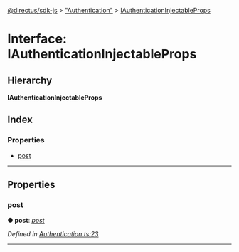 [@directus/sdk-js](../README.md) > ["Authentication"](../modules/_authentication_.md) > [IAuthenticationInjectableProps](../interfaces/_authentication_.iauthenticationinjectableprops.md)

# Interface: IAuthenticationInjectableProps

## Hierarchy

**IAuthenticationInjectableProps**

## Index

### Properties

* [post](_authentication_.iauthenticationinjectableprops.md#post)

---

## Properties

<a id="post"></a>

###  post

**● post**: *[post](_api_.iapi.md#post)*

*Defined in [Authentication.ts:23](https://github.com/janbiasi/sdk-js/blob/a08c70e/src/Authentication.ts#L23)*

___

